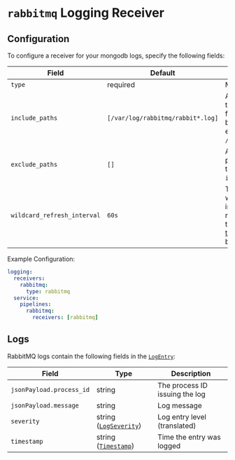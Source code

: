 # `rabbitmq` Logging Receiver

## Configuration

To configure a receiver for your mongodb logs, specify the following fields:

| Field                 | Default                       | Description |
| ---                   | ---                           | ---         |
| `type`                | required                      | Must be `rabbitmq`. |
| `include_paths`       | `[/var/log/rabbitmq/rabbit*.log]` | A list of filesystem paths to read by tailing each file. A wild card (`*`) can be used in the paths; for example, `/var/log/rabbitmq/*.log`.
| `exclude_paths`       | `[]`                          | A list of filesystem path patterns to exclude from the set matched by `include_paths`.
| `wildcard_refresh_interval` | `60s` | The interval at which wildcard file paths in include_paths are refreshed. Specified as a time interval parsable by [time.ParseDuration](https://pkg.go.dev/time#ParseDuration). Must be a multiple of 1s.|


Example Configuration:

```yaml
logging:
  receivers:
    rabbitmq:
      type: rabbitmq
  service:
    pipelines:
      rabbitmq:
        receivers: [rabbitmq]
```

## Logs

RabbitMQ logs contain the following fields in the [`LogEntry`](https://cloud.google.com/logging/docs/reference/v2/rest/v2/LogEntry):

| Field | Type | Description |
| ---   | ---- | ----------- |
| `jsonPayload.process_id` | string | The process ID issuing the log |
| `jsonPayload.message` | string | Log message |
| `severity` | string ([`LogSeverity`](https://cloud.google.com/logging/docs/reference/v2/rest/v2/LogEntry#LogSeverity)) | Log entry level (translated) 
| `timestamp` | string ([`Timestamp`](https://developers.google.com/protocol-buffers/docs/reference/google.protobuf#google.protobuf.Timestamp)) | Time the entry was logged |
